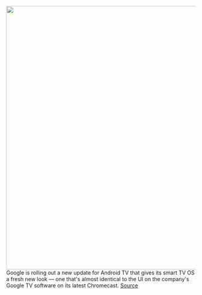 <img src='https://cdn.vox-cdn.com/thumbor/PzME7IbNPoS-NkhDYCDlhJyjzIo=/0x0:1200x800/1200x800/filters:focal(504x304:696x496)/cdn.vox-cdn.com/uploads/chorus_image/image/68763214/android_tv_2021.0.png' width='700px' /><br/>
Google is rolling out a new update for Android TV that gives its smart TV OS a fresh new look — one that's almost identical to the UI on the company's Google TV software on its latest Chromecast.
<a href='https://www.theverge.com/2021/2/3/22263131/android-tv-software-update-ui-interface-menus-google-chromecast-refresh'> Source <a/>
